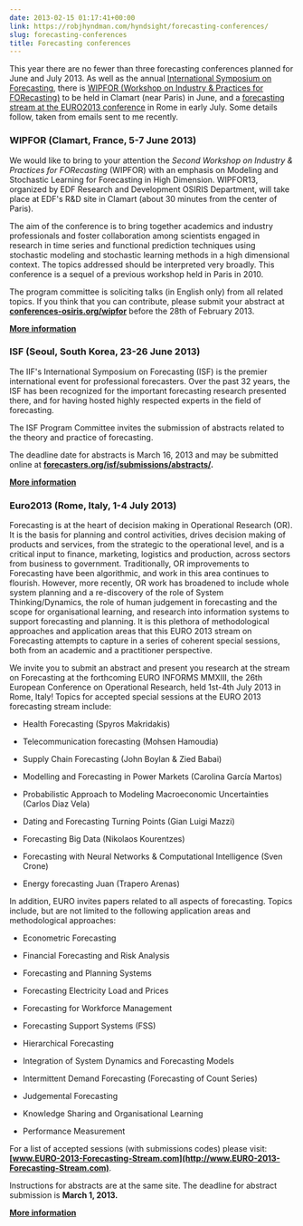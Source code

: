 ```yaml
---
date: 2013-02-15 01:17:41+00:00
link: https://robjhyndman.com/hyndsight/forecasting-conferences/
slug: forecasting-conferences
title: Forecasting conferences
---
```


This year there are no fewer than three forecasting conferences planned for June and July 2013. As well as the annual [International Symposium on Forecasting](http://forecasters.org/isf/), there is [WIPFOR (Workshop on Industry & Practices for FORecasting)](http://www.conferences-osiris.org/wipfor/13-Main-page) to be held in Clamart (near Paris) in June, and a [forecasting stream at the EURO2013 conference](http://www.euro-2013-forecasting-stream.com/) in Rome in early July. Some details follow, taken from emails sent to me recently.<!-- more -->


### WIPFOR (Clamart, France, 5-7 June 2013)


We would like to bring to your attention the _Second Workshop on Industry & Practices for FORecasting_ (WIPFOR) with an emphasis on Modeling and Stochastic Learning for Forecasting in High Dimension. WIPFOR13, organized by EDF Research and Development OSIRIS Department, will take place at EDF's R&D site in Clamart (about 30 minutes from the center of Paris).

The aim of the conference is to bring together academics and industry professionals and foster collaboration among scientists engaged in research in time series and functional prediction techniques using stochastic modeling and stochastic learning methods in a high dimensional context. The topics addressed should be interpreted very broadly. This conference is a sequel of a previous workshop held in Paris in 2010.

The program committee is soliciting talks (in English only) from all related topics. If you think that you can contribute, please submit your abstract at **[conferences-osiris.org/wipfor](http://conferences-osiris.org/wipfor)** before the 28th of February 2013.

**[More information](http://www.conferences-osiris.org/wipfor/13-Main-page)**


### ISF (Seoul, South Korea, 23-26 June 2013)


The IIF's International Symposium on Forecasting (ISF) is the premier international event for professional forecasters. Over the past 32 years, the ISF has been recognized for the important forecasting research presented there, and for having hosted highly respected experts in the field of forecasting.

The ISF Program Committee invites the submission of abstracts related to the theory and practice of forecasting.

The deadline date for abstracts is March 16, 2013 and may be submitted online at **[forecasters.org/isf/submissions/abstracts/](http://forecasters.org/isf/submissions/abstracts/).**

[**More information**](http://forecasters.org/isf/)


### Euro2013 (Rome, Italy, 1-4 July 2013)


Forecasting is at the heart of decision making in Operational Research (OR). It is the basis for planning and control activities, drives decision making of products and services, from the strategic to the operational level, and is a critical input to finance, marketing, logistics and production, across sectors from business to government. Traditionally, OR improvements to Forecasting have been algorithmic, and work in this area continues to flourish. However, more recently, OR work has broadened to include whole system planning and a re-discovery of the role of System Thinking/Dynamics, the role of human judgement in forecasting and the scope for organisational learning, and research into information systems to support forecasting and planning. It is this plethora of methodological approaches and application areas that this EURO 2013 stream on Forecasting attempts to capture in a series of coherent special sessions, both from an academic and a practitioner perspective.

We invite you to submit an abstract and present you research at the stream on Forecasting at the forthcoming EURO INFORMS MMXIII, the 26th European Conference on Operational Research, held 1st-4th July 2013 in Rome, Italy!
Topics for accepted special sessions at the EURO 2013 forecasting stream include:




  * Health Forecasting (Spyros Makridakis)


  * Telecommunication forecasting (Mohsen Hamoudia)


  * Supply Chain Forecasting (John Boylan & Zied Babai)


  * Modelling and Forecasting in Power Markets (Carolina García Martos)


  * Probabilistic Approach to Modeling Macroeconomic Uncertainties (Carlos Diaz Vela)


  * Dating and Forecasting Turning Points (Gian Luigi Mazzi)


  * Forecasting Big Data (Nikolaos Kourentzes)


  * Forecasting with Neural Networks & Computational Intelligence (Sven Crone)


  * Energy forecasting Juan (Trapero Arenas)


In addition, EURO invites papers related to all aspects of forecasting. Topics include, but are not limited to the following application areas and methodological approaches:


  * Econometric Forecasting


  * Financial Forecasting and Risk Analysis


  * Forecasting and Planning Systems


  * Forecasting Electricity Load and Prices


  * Forecasting for Workforce Management


  * Forecasting Support Systems (FSS)


  * Hierarchical Forecasting


  * Integration of System Dynamics and Forecasting Models


  * Intermittent Demand Forecasting (Forecasting of Count Series)


  * Judgemental Forecasting


  * Knowledge Sharing and Organisational Learning


  * Performance Measurement


For a list of accepted sessions (with submissions codes) please visit: **[www.EURO-2013-Forecasting-Stream.com](http://www.EURO-2013-Forecasting-Stream.com)**.

Instructions for abstracts are at the same site. The deadline for abstract submission is **March 1, 2013.**

[**More information**](http://www.euro-2013-forecasting-stream.com/)
